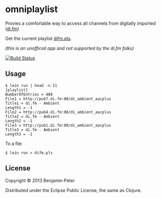 # omniplaylist

Provies a comfortable way to access all channels from digitally imported ([di.fm](http://di.fm/))

Get the current playlist [difm.pls](http://limitless-shore-5721.herokuapp.com/).

_(this is an unofficial app and not supported by the di.fm folks)_

[![Build Status](https://travis-ci.org/dedeibel/dilist.png)](https://travis-ci.org/dedeibel/dilist)

## Usage

```
$ lein run | head -n 11
[playlist]
NumberOfEntries = 480
File1 = http://pub7.di.fm:80/di_ambient_aacplus
Title1 = di.fm - Ambient
Length1 = -1
File2 = http://pub4.di.fm:80/di_ambient_aacplus
Title2 = di.fm - Ambient
Length2 = -1
File3 = http://pub1.di.fm:80/di_ambient_aacplus
Title3 = di.fm - Ambient
Length3 = -1
```

To a file

```
$ lein run > difm.pls
```

## License

Copyright © 2013 Benjamin Peter

Distributed under the Eclipse Public License, the same as Clojure.
